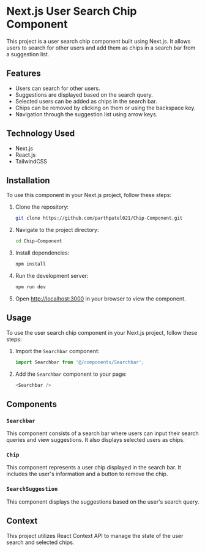 # Next.js User Search Chip Component

This project is a user search chip component built using Next.js. It allows users to search for other users and add them as chips in a search bar from a suggestion list.

## Features

- Users can search for other users.
- Suggestions are displayed based on the search query.
- Selected users can be added as chips in the search bar.
- Chips can be removed by clicking on them or using the backspace key.
- Navigation through the suggestion list using arrow keys.

## Technology Used

- Next.js
- React.js
- TailwindCSS

## Installation

To use this component in your Next.js project, follow these steps:

1. Clone the repository:

    ```bash
    git clone https://github.com/parthpatel021/Chip-Component.git
    ```

2. Navigate to the project directory:

    ```bash
    cd Chip-Component
    ```

3. Install dependencies:

    ```bash
    npm install
    ```

4. Run the development server:

    ```bash
    npm run dev
    ```

5. Open [http://localhost:3000](http://localhost:3000) in your browser to view the component.

## Usage

To use the user search chip component in your Next.js project, follow these steps:

1. Import the `Searchbar` component:

    ```js
    import Searchbar from '@/components/Searchbar';
    ```

2. Add the `Searchbar` component to your page:

    ```js
    <Searchbar />
    ```

## Components

### `Searchbar`

This component consists of a search bar where users can input their search queries and view suggestions. It also displays selected users as chips.

### `Chip`

This component represents a user chip displayed in the search bar. It includes the user's information and a button to remove the chip.

### `SearchSuggestion`

This component displays the suggestions based on the user's search query.

## Context

This project utilizes React Context API to manage the state of the user search and selected chips.
